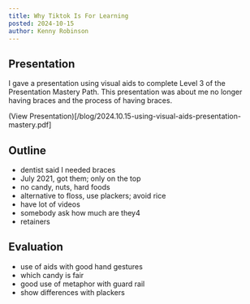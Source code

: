 ```yaml
---
title: Why Tiktok Is For Learning
posted: 2024-10-15
author: Kenny Robinson
---
```


## Presentation

I gave a presentation using visual aids to complete Level 3 of the Presentation Mastery 
Path. This presentation was about me no longer having braces and the process of 
having braces. 

(View Presentation)[/blog/2024.10.15-using-visual-aids-presentation-mastery.pdf]

## Outline

* dentist said I needed braces
* July 2021, got them; only on the top
* no candy, nuts, hard foods
* alternative to floss, use plackers; avoid rice
* have lot of videos
* somebody ask how much are they4 
* retainers

## Evaluation

* use of aids with good hand gestures
* which candy is fair
* good use of metaphor with guard rail
* show differences with plackers
